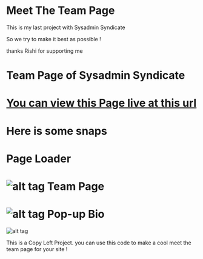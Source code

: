 Meet The Team Page 
==========================================
This is my last project with Sysadmin Syndicate

So we try to make it best as possible ! 

thanks Rishi for supporting me 

Team Page of Sysadmin Syndicate
==================================

<a href="http://sysadminsyndicate.github.io/meet-the-team" target="_blank">You can view this Page live at this url</a>
======================================================================================================================
Here is some snaps 
==============================

Page Loader 
=======================================
![alt tag](http://f.cl.ly/items/1e3z1K2C1111150T1h3g/meetsnap1.JPG)
Team Page 
=======================================
![alt tag](http://f.cl.ly/items/200p0L320u1R3r2q270P/meetsnap2.JPG)
Pop-up Bio
=======================================
![alt tag](http://f.cl.ly/items/0L2V151C3d0p2v2u1e0g/meetsnap3.JPG)

This is a Copy Left Project. you can use this code to make a cool meet the team page for your site ! 
